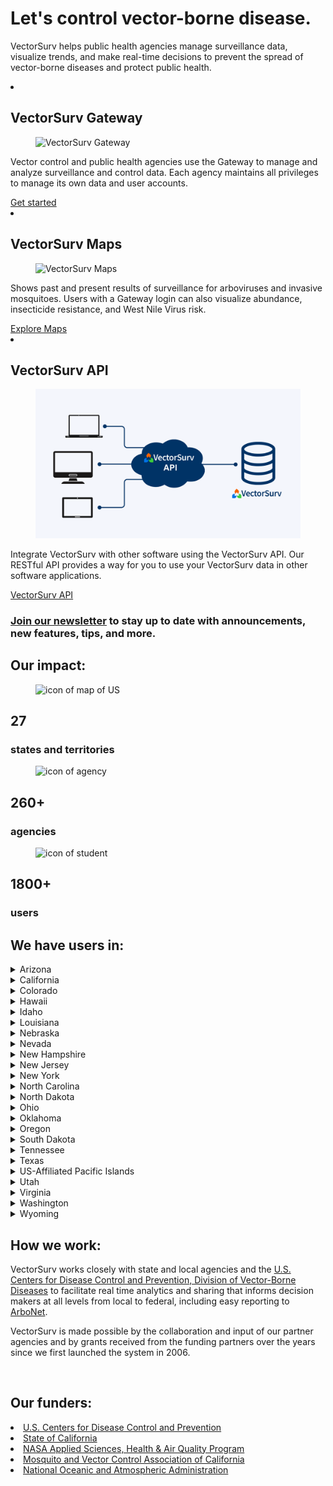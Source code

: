 <div class="grid-container2">
    <div class= "box2">
        <h1>  Let's control vector-borne disease.
        </h1>
        <p>
            VectorSurv helps public health agencies manage surveillance data, visualize trends, and make real-time decisions to prevent the spread of vector-borne diseases and protect public health.
        </p>
    </div>
</div>

  <section class="breweries" id="breweries">
    <ml>
      <li>
        <h2>
            VectorSurv Gateway
        </h2>
        <figure>
          <img src="/assets/images/gateway4.png" alt="VectorSurv Gateway">
        </figure>
        <p>
          Vector control and public health agencies use the Gateway to manage and analyze surveillance and control data. Each agency maintains all privileges to manage its own data and user accounts. 
        </p>
        <div class="new-button"> 
            <a class="linkclass" href="https://vectorsurv.org/starting/">Get started</a><br>
        </div>
      </li>
      <li>
        <h2>
            VectorSurv Maps
        </h2>
        <figure>
          <img src="/assets/images/maps4.png" alt="VectorSurv Maps">
        </figure>
        <p>
          Shows past and present results of surveillance for arboviruses and invasive mosquitoes. Users with a Gateway login can also visualize abundance, insecticide resistance, and West Nile Virus risk.
        </p>
         <div class="new-button"> 
            <a class="linkclass" href="https://maps.vectorsurv.org//">Explore Maps</a><br>
        </div>
      </li>
      <li>
         <h2>
            VectorSurv API
        </h2>       
        <figure>
          <img src="/assets/images/api-banner.png" alt="VectorSurv API">
        </figure>
          <p>
            Integrate VectorSurv with other software using the VectorSurv API. Our RESTful API provides a way for you to use your VectorSurv data in other software applications.
          </p>
          <div class="new-button">
            <a class="linkclass" href="/docs/vectorsurv-api/vectorsurv-api/" alt="VectorSurv API">VectorSurv API</a><br>
          </div>
      </li>
    </ml>
  </section>

<div class="grid-container-full">
    <div class= "boxfull2">
        <h3><u><a class="linkclass" href="https://vectorsurv.org/newsletter" target="_blank">Join our newsletter</a></u> to stay up to date with announcements, new features, tips, and more. 
        </h3>
    </div>
</div>

<div class="grid-container-full">
    <div class= "boxfull">
        <h2> Our impact:
        </h2>
    </div>
</div>
<div class="grid-container-3">
    <div class= "box3">
        <figure>
          <img src="/assets/images/mapicon.png" alt="icon of map of US">
        </figure>
        <h2> 27 </h2>
        <h3> states and territories </h3>
    </div>
    <div class= "box3">
        <figure>
          <img src="/assets/images/enterprise.png" alt="icon of agency">
        </figure>
        <h2> 260+ </h2>
        <h3> agencies </h3>
    </div>
    <div class= "box3">
        <figure>
          <img src="/assets/images/student.png" alt="icon of student">
        </figure>
        <h2> 1800+ </h2>
        <h3> users </h3>
    </div> 
</div>

<div class="grid-container">
    <div class= "box">
        <h2> We have users in: </h2>
        <article>
            <details>
                <summary>Arizona</summary>
                <p>
                <ul>
                    <li>
                        <a href="https://www.azdhs.gov/preparedness/epidemiology-disease-control/vector-borne-zoonotic-diseases/index.php" target="_blank">Arizona Department of Health Services</a>
                    </li>
                </ul>
                </p>
            </details>
                        <details>
                <summary>California</summary>
                <p>
                    <ul>
                        <li>
                            <a href="https://www.cdph.ca.gov/Programs/CID/DCDC/Pages/VBDS.aspx" target="_blank">California Department of Public Health, Vector-Borne Disease Section</a><br>
                        </li>
                        <li>
                            <a href="https://westnile.ca.gov" target="_blank">California West Nile virus Website</a><br>
                        </li>
                        <li>
                            <a href="https://www.mvcac.org/" target="_blank">Mosquito and Vector Control Association of California</a>
                        </li>
                        <li>
                            <a href="http://www.arcgis.com/home/webmap/viewer.html?webmap=604a0fe9f2b74e98a53b53d192b2ac67&extent=-131.4442,32.5803,-108.7025,41.6862" target="_blank">Locations of mosquito control agencies</a>
                        </li>
                        <li>
                            <a href="https://docs.google.com/forms/d/1jyV6n-36iMzWN7dYjb_7xia0aAaxnVE0qyJehWzVWwQ/edit" target="_blank">California surveillance data request form</a>
                        </li>
                    </ul>
                </p>
            </details>
            <details>
                <summary>Colorado</summary>
                <p>
                  <ul>
                    <li>
                        <a href="https://cdphe.colorado.gov/animal-related-diseases" target="_blank">Colorado Department of Public Health & Environment: Animal-related Diseases</a>
                    </li>
                    <li>
                        <a href="https://coepht.colorado.gov/vector-borne-disease" target="_blank">Colorado Environmental Public Health Tracking: Vector-borne Disease</a>
                    </li>
                  </ul>
                </p>
            </details>
            <details>
                <summary>Hawaii</summary>
                <p>
                  <ul>
                    <li>
                        <a href="https://health.hawaii.gov/docd/disease_listing/arboviral-disease/" target="_blank">Hawaii State Department of Health</a>
                    </li>
                  </ul>
                </p>
            </details>
            <details>
                <summary>Idaho</summary>
                <p>
                  <ul>
                    <li>
                        <a href="https://healthandwelfare.idaho.gov/health-wellness/diseases-conditions/west-nile-virus" target="_blank">Idaho Department of Health & Welfare: West Nile Virus</a>
                    </li>
                  </ul>
                </p>
            </details>
            <!-- <details>
                <summary>Kentucky</summary>
                <p>
                <li>
                    <a href="https://www.chfs.ky.gov/agencies/dph/dehp/idb/Pages/tick-borne.aspx" target=blank>Kentucky Cabinet for Health and Family Services: Tickborne Diseases</a>
                </li>
                </p>
            </details> -->
            <details>
                <summary>Louisiana</summary>
                <p>
                  <ul>
                    <li>
                        <a href="https://ldh.la.gov/page/parasitic-vectorborne-diseases" target="_blank">Louisiana Department of Health</a>
                    </li>
                  </ul>
                </p>
            </details>
            <details>
                <summary>Nebraska</summary>
                <p>
                  <ul>
                    <li>
                        <a href="https://dhhs.ne.gov/Pages/West-Nile-Virus-Data.aspx" target="_blank">Nebraska Department of Health and Human Services</a>
                    </li>
                  </ul>
                </p>
            </details>           
             <details>
                <summary>Nevada</summary>
                <p>
                <ul>
                  <li>
                      <a href="https://www.nnph.org/programs-and-services/environmental-health/vector-borne-diseases/index.php" target="_blank">Nevada Department of Health and Human Services</a>
                  </li>
                </ul>
                </p>
            </details>
            <details>
                <summary>New Hampshire</summary>
                <p>
                  <ul>
                    <li>
                        <a href="https://www.dhhs.nh.gov/programs-services/disease-prevention/infectious-disease-control/mosquito-borne-illnesses" target="_blank">New Hampshire Department of Health and Human Services</a>
                    </li>
                  </ul>
                </p>
            </details> 
            <details>
                <summary>New Jersey</summary>
                <p>
                  <ul>
                    <li>
                        <a href="https://www.nj.gov/health/cd/statistics/arboviral-stats/" target="_blank">New Jersey Department of Health Vector-borne Surveillance Reports</a><br>
                    </li>
                    <li>
                        <a href="https://vectorbio.rutgers.edu/reports/mosquito/" target="_blank">New Jersey Adult Mosquito Surveillance Reports</a>
                    </li>
                  </ul>
                </p>
            </details>
            <details>
                <summary>New York</summary>
                <p>
                  <ul>
                    <li>
                        <a href="https://www.health.ny.gov/diseases/west_nile_virus/" target="_blank">New York State Department of Health: Mosquitoes and Disease</a>
                    </li>
                    <li>
                        <a href="https://www.health.ny.gov/diseases/communicable/lyme/" target="_blank">New York State Department of Health: Lyme Disease and Other Diseases Carried by Ticks </a>
                    </li>
                  </ul>
                </p>
            </details>
            <details>
                <summary>North Carolina</summary>
                <p>
                  <ul>
                    <li>
                        <a href="https://epi.dph.ncdhhs.gov/cd/diseases/arbo.html" target="_blank">North Carolina Department of Health and Human Services</a>
                    </li>
                  </ul>
                </p>
            </details>
            <details>
                <summary>North Dakota</summary>
                <p>
                 <ul>
                    <li>
                        <a href="https://www.health.nd.gov/wnv/west-nile-virus-about" target="_blank">North Dakota Department of Health</a>
                    </li>
                  </ul>
                </p>
            </details>
            <details>
                <summary>Ohio</summary>
                <p>
                  <ul>
                    <li>
                        <a href="https://odh.ohio.gov/know-our-programs/zoonotic-disease-program" target="_blank">Ohio Department of Health Zoonotic Disease Program</a>
                    </li>
                  </ul>
                </p>
            </details>
            <details>
                <summary>Oklahoma</summary>
                <p>
                  <ul>
                    <li>
                        <a href="https://oklahoma.gov/health/health-education/acute-disease-service/disease-information/tickborne-and-mosquitoborne-diseases.html" target="_blank">Oklahoma State Department of Health</a>
                    </li>
                  </ul>
                </p>
            </details>
            <details>
                <summary>Oregon</summary>
                <p>
                  <ul>
                    <li>
                        <a href="https://www.oregon.gov/oha/ph/diseasesconditions/diseasesaz/westnilevirus/pages/wnile.aspx" target="_blank">Oregon Health Authority Public Health Division</a>
                    </li>
                  </ul>
                </p>
            </details>
            <details>
                <summary>South Dakota</summary>
                <p>
                  <ul>
                    <li>
                        <a href="https://doh.sd.gov/diseases/infectious/wnv/" target="_blank">South Dakota Department of Health</a>
                    </li>
                  </ul>
                </p>
            </details>
            <details>
                <summary>Tennessee</summary>
                <p>
                  <ul>
                    <li>
                        <a href="https://www.tn.gov/health/cedep/vector-borne-diseases.html" target="_blank">Tennessee Department of Health</a>
                    </li>
                  </ul>
                </p>
            </details>
            <details>
                <summary>Texas</summary>
                <p>
                  <ul>
                    <li>
                        <a href="https://www.dshs.texas.gov/mosquito-borne-diseases" target="_blank">Texas Department of State Health Services</a>
                    </li>
                  </ul>
                </p>
            </details>
            <details>
                <summary>US-Affiliated Pacific Islands</summary>
                <p>
                  <ul>
                    <li>
                        <a href="https://www.pihoa.org/" target="_blank">Pacific Island Health Officers Association</a>
                    </li>
                    <li>
                        Guam
                    </li>
                    <li>
                        Republic of Palau
                    </li>
                    <li>
                        Commonwealth of the Northern Mariana Islands
                    </li>
                    <li>
                        Federated States of Micronesia
                    </li>
                    <li>
                        Republic of the Marshall Islands
                    </li>
                 </ul>
                </p>
            </details>
            <details>
                <summary>Utah</summary>
                <p>
                  <ul>
                    <li>
                        <a href="https://epi.health.utah.gov/animal-insect-related/" target="_blank" href="#">Utah Department of Health</a>
                    </li>
                    <li>
                        <a href="https://www.umaa.org/" target="_blank">Utah Mosquito Abatement Association</a>
                    </li>
                  </ul>
                </p>
            </details>
            <details>
                <summary>Virginia</summary>
                <p>
                  <ul>
                    <li>
                        <a href="https://www.vdh.virginia.gov/environmental-epidemiology/bugs-human-health/" target="_blank">Virginia Department of Health</a>
                    </li>
                  </ul>
                </p>
            </details>
            <details>
                <summary>Washington</summary>
                <p>
                  <ul>
                    <li>
                        <a href="https://doh.wa.gov/community-and-environment/pests/mosquitoes" target="_blank">Washington State Department of Health</a>
                    </li>
                  </ul>
                </p>
            </details>
            <details>
                <summary>Wyoming</summary>
                <p>
                  <ul>
                    <li>
                        <a href="https://health.wyo.gov/publichealth/infectious-disease-epidemiology-unit/" target="_blank">Wyoming Department of Health Infectious Disease Epidemiology Unit</a>
                    </li>
                  </ul>
                </p>
            </details>
        </article>
    </div>
    <div class= "box">    
        <h2> 
            How we work: 
        </h2>
         <p> 
            VectorSurv works closely with state and local agencies and the <a href="https://www.cdc.gov/ncezid/dvbd/index.html" target="_blank">U.S. Centers for Disease Control and Prevention, Division of Vector-Borne Diseases</a> to facilitate real time analytics and sharing that informs decision makers at all levels from local to federal, including easy reporting to <a href="https://wwwn.cdc.gov/arbonet/maps/ADB_Diseases_Map/index.html" target="_blank">ArboNet</a>. 
        </p>
        <!-- <p> All data in VectorSurv belongs to the agency. ...
        </p> -->
        <p>
            VectorSurv is made possible by the collaboration and input of our partner agencies and by grants received from the funding partners over the years since we first launched the system in 2006.
        </p>
        <br>
        <h2> 
            Our funders: 
        </h2>
        <li>
            <a class="linkclass" href="https://www.cdc.gov/ncezid/dvbd/index.html" target="_blank">U.S. Centers for Disease Control and Prevention</a>
        </li>
        <li>
            <a class="linkclass" href="https://www.ca.gov/" target="_blank">State of California</a>
        </li>
        <li>
            <a class="linkclass" href="https://appliedsciences.nasa.gov/what-we-do/health-air-quality" target="_blank">NASA Applied Sciences, Health & Air Quality Program</a>
        </li>
        <li>
            <a class="linkclass" href="https://www.mvcac.org/" target="_blank">Mosquito and Vector Control Association of California</a>
        </li>
        <li>
            <a class="linkclass" href="https://www.noaa.gov/" target="_blank">National Oceanic and Atmospheric Administration</a>
        </li>
    </div>
</div>
